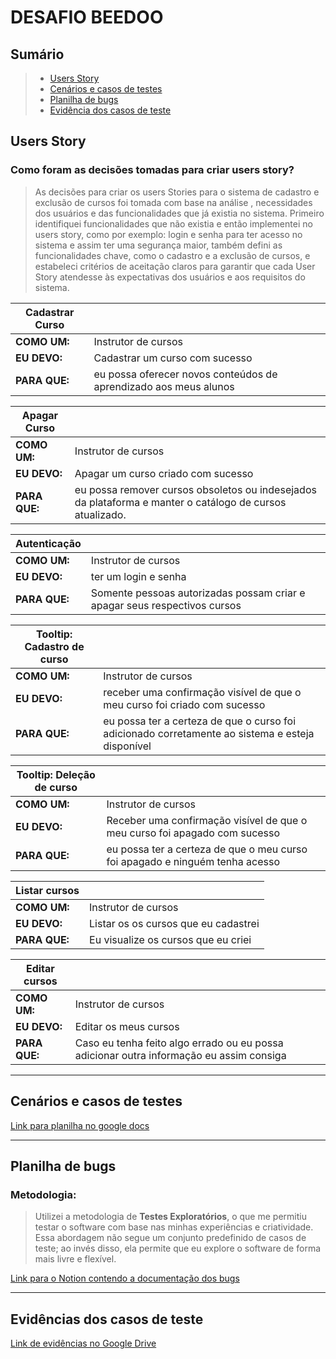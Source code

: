 # DESAFIO BEEDOO

## Sumário
 > - [Users Story](#users-story) 
 > - [Cenários e casos de testes](#cenários-e-casos-de-testes)
 > - [Planilha de bugs](#planilha-de-bugs)
 > - [Evidência dos casos de teste](#evidências-dos-casos-de-teste)

## Users Story
### Como foram as decisões tomadas para criar users story? 

> As decisões para criar os users Stories para o sistema de cadastro e exclusão de cursos foi tomada com base na análise , necessidades dos usuários e das funcionalidades que já existia no sistema. Primeiro identifiquei funcionalidades que não existia e então implementei no users story, como por exemplo: login e senha para ter acesso no sistema e assim ter uma segurança maior, também defini as funcionalidades chave, como o cadastro e a exclusão de cursos, e estabeleci critérios de aceitação claros para garantir que cada User Story atendesse às expectativas dos usuários e aos requisitos do sistema.

| Cadastrar Curso |  |
| ----------- | ----------- |
| **COMO UM:** | Instrutor de cursos |
| **EU DEVO:** | Cadastrar um curso com sucesso |
| **PARA QUE:** | eu possa oferecer novos conteúdos de aprendizado aos meus alunos |


| Apagar Curso |  |
| ----------- | ----------- |
| **COMO UM:** | Instrutor de cursos |
| **EU DEVO:** | Apagar um curso criado com sucesso |
| **PARA QUE:** | eu possa remover cursos obsoletos ou indesejados da plataforma e manter o catálogo de cursos atualizado. |


| Autenticação |  |
| ----------- | ----------- |
| **COMO UM:** | Instrutor de cursos |
| **EU DEVO:** | ter um login e senha |
| **PARA QUE:** | Somente pessoas autorizadas possam criar e apagar seus respectivos cursos |


| Tooltip: Cadastro de curso |  |
| ----------- | ----------- |
| **COMO UM:** | Instrutor de cursos |
| **EU DEVO:** | receber uma confirmação visível de que o meu curso foi criado com sucesso |
| **PARA QUE:** | eu possa ter a certeza de que o curso foi adicionado corretamente ao sistema e esteja disponível |


| Tooltip: Deleção de curso |  |
| ----------- | ----------- |
| **COMO UM:** | Instrutor de cursos |
| **EU DEVO:** | Receber uma confirmação visível de que o meu curso foi apagado com sucesso |
| **PARA QUE:** | eu possa ter a certeza de que o meu curso foi apagado e ninguém tenha acesso |

| Listar cursos |  |
| ----------- | ----------- |
| **COMO UM:** | Instrutor de cursos |
| **EU DEVO:** | Listar os os cursos que eu cadastrei |
| **PARA QUE:** |  Eu visualize os cursos que eu criei |


| Editar cursos |  |
| ----------- | ----------- |
| **COMO UM:** | Instrutor de cursos |
| **EU DEVO:** | Editar os meus cursos |
| **PARA QUE:** |  Caso eu tenha feito algo errado ou eu possa adicionar outra informação eu assim consiga |


---

## Cenários e casos de testes
[Link para planilha no google docs](https://docs.google.com/spreadsheets/d/1OBpP4I_l6VvbWSMnyOMWrNQW4zmXPP4U_Ad02vaAR8E/edit?usp=sharing)

---

## Planilha de bugs
### Metodologia:
> Utilizei a metodologia de **Testes Exploratórios**, o que me permitiu testar o software com base nas minhas experiências e criatividade. Essa abordagem não segue um conjunto predefinido de casos de teste; ao invés disso, ela permite que eu explore o software de forma mais livre e flexível.

[Link para o Notion contendo a documentação dos bugs](https://selective-mice-7e1.notion.site/79a8e6eb9d1f4618b0acf5a3f53596f0?v=bc23eb7781bb4679bfc50a8dd7838791&pvs=4)

---

## Evidências dos casos de teste
[Link de evidências no Google Drive](https://drive.google.com/drive/folders/1P0oLWOQCDeh2RksjPhbZa7CcATjnGnGm?usp=sharing)
